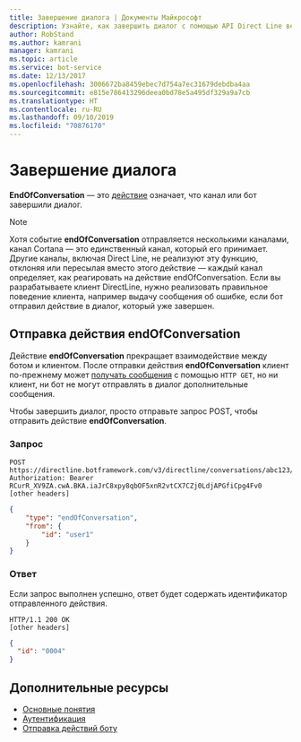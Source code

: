 ```yaml
---
title: Завершение диалога | Документы Майкрософт
description: Узнайте, как завершить диалог с помощью API Direct Line версии 3.0.
author: RobStand
ms.author: kamrani
manager: kamrani
ms.topic: article
ms.service: bot-service
ms.date: 12/13/2017
ms.openlocfilehash: 3006672ba8459ebec7d754a7ec31679debdba4aa
ms.sourcegitcommit: e815e786413296deea0bd78e5a495df329a9a7cb
ms.translationtype: HT
ms.contentlocale: ru-RU
ms.lasthandoff: 09/10/2019
ms.locfileid: "70876170"
---
```

# <a name="end-a-conversation"></a>Завершение диалога

**EndOfConversation** — это [действие](https://aka.ms/botSpecs-activitySchema) означает, что канал или бот завершили диалог. 

> [!NOTE] 
> Хотя событие **endOfConversation** отправляется несколькими каналами, канал Cortana — это единственный канал, который его принимает. Другие каналы, включая Direct Line, не реализуют эту функцию, отклоняя или пересылая вместо этого действие — каждый канал определяет, как реагировать на действие endOfConversation. Если вы разрабатываете клиент DirectLine, нужно реализовать правильное поведение клиента, например выдачу сообщения об ошибке, если бот отправил действие в диалог, который уже завершен.

## <a name="send-an-endofconversation-activity"></a>Отправка действия endOfConversation

Действие **endOfConversation** прекращает взаимодействие между ботом и клиентом. После отправки действия **endOfConversation** клиент по-прежнему может [получать сообщения](bot-framework-rest-direct-line-3-0-receive-activities.md#http-get) с помощью `HTTP GET`, но ни клиент, ни бот не могут отправлять в диалог дополнительные сообщения. 

Чтобы завершить диалог, просто отправьте запрос POST, чтобы отправить действие **endOfConversation**.

### <a name="request"></a>Запрос

```http
POST https://directline.botframework.com/v3/directline/conversations/abc123/activities
Authorization: Bearer RCurR_XV9ZA.cwA.BKA.iaJrC8xpy8qbOF5xnR2vtCX7CZj0LdjAPGfiCpg4Fv0
[other headers]
```

```json
{
    "type": "endOfConversation",
    "from": {
        "id": "user1"
    }
}
```

### <a name="response"></a>Ответ

Если запрос выполнен успешно, ответ будет содержать идентификатор отправленного действия.

```http
HTTP/1.1 200 OK
[other headers]
```

```json
{
  "id": "0004"
}
```

## <a name="additional-resources"></a>Дополнительные ресурсы

- [Основные понятия](bot-framework-rest-direct-line-3-0-concepts.md)
- [Аутентификация](bot-framework-rest-direct-line-3-0-authentication.md)
- [Отправка действий боту](bot-framework-rest-direct-line-3-0-send-activity.md)
